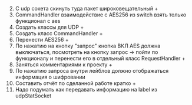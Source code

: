 2. C udp сокета скинуть туда пакет широковещательный +
3. CommandHandler взаимодействие с AES256 из switch взять только функционал с aes 
4. Создать классы для UDP +
5. Создать класс CommandHandler +
6. Перенести AES256 +
7. По нажатию на кнопку "запрос" кнопка ВКЛ AES должна выключаться, посмотреть на кнопку запрос -> пойти по функционалу и перенести его в отдельный класс RequestHandler  +
8. Заняться комментариями к проекту +
9. По нажатию запроса внутри лейблов должно отображаться информация о шифровании
10. Составить отчёт по сделанной работе кратко +
11. Надо подумать как передавать информацию на label из udpStatSocket
